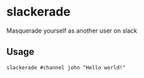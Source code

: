 # slackerade
Masquerade yourself as another user on slack

## Usage

~~~
slackerade #channel john "Hello world!"
~~~
